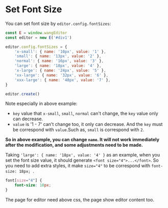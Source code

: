 # Set Font Size
You can set font size by `editor.config.fontSizes`:

```js
const E = window.wangEditor
const editor = new E('#div1')

editor.config.fontSizes = {
    'x-small': { name: '10px', value: '1' },
    'small': { name: '13px', value: '2' },
    'normal': { name: '16px', value: '3' },
    'large': { name: '18px', value: '4' },
    'x-large': { name: '24px', value: '5' },
    'xx-large': { name: '32px', value: '6' },
    'xxx-large': { name: '48px', value: '7' },
}

editor.create()
```
Note especially in above example:
- `key` value that `x-small`, `small`, `normal` can't change, the `key` value only can decrease.
- `value` is '1 - 7' can't change too, it only can decrease. And the `key` must be correspond with `value`.Such as, `small` is correspond with `2`.

**So in above example, you can change `name`. It will not work immediately after the modification, and some adjustments need to be made.**

Taking `'large': { name: '18px', value: '4' }` as an example, when you set the font size value, it should generate `<font size="4">...</font>`. So you need to add extra styles, it make `size="4"` to be correspond with `font-size: 18px; `.

```css
font[size="4"] {
    font-size: 18px;
}
```
The page for editor need above css, the page show editor content too.
